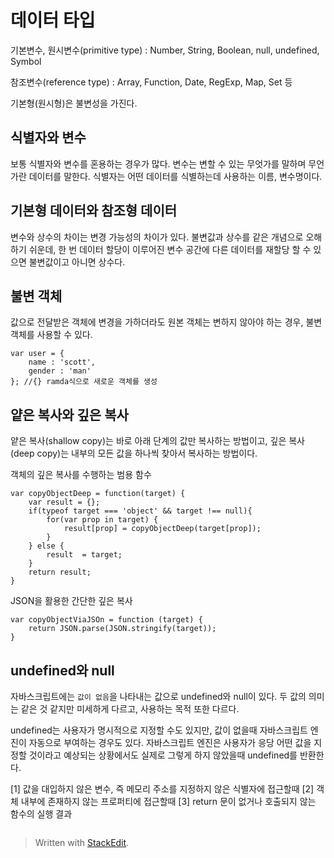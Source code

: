 # 데이터 타입

기본변수, 원시변수(primitive type)
: Number, String, Boolean, null, undefined, Symbol

참조변수(reference type)
: Array, Function, Date, RegExp, Map, Set 등

기본형(원시형)은 불변성을 가진다. 

## 식별자와 변수

보통 식별자와 변수를 혼용하는 경우가 많다. 변수는 변할 수 있는 무엇가를 말하며 무언가란 데이터를 말한다. 식별자는 어떤 데이터를 식별하는데 사용하는 이름, 변수명이다. 

## 기본형 데이터와 참조형 데이터

변수와 상수의 차이는 변경 가능성의 차이가 있다. 불변값과 상수를 같은 개념으로 오해하기 쉬운데, 한 번 데이터 할당이 이루어진 변수 공간에 다른 데이터를 재할당 할 수 있으면 불변값이고 아니면 상수다. 

## 불변 객체

값으로 전달받은 객체에 변경을 가하더라도 원본 객체는 변하지 않아야 하는 경우, 불변객체를 사용할 수 있다. 

```
var user = {
	name : 'scott',
	gender : 'man'
}; //{} ramda식으로 새로운 객체를 생성
```

## 얕은 복사와 깊은 복사

얕은 복사(shallow copy)는 바로 아래 단계의 값만 복사하는 방법이고, 깊은 복사(deep copy)는 내부의 모든 값을 하나씩 찾아서 복사하는 방법이다. 

객체의 깊은 복사를 수행하는 범용 함수
```
var copyObjectDeep = function(target) {
	var result = {};
	if(typeof target === 'object' && target !== null){
		for(var prop in target) {
			result[prop] = copyObjectDeep(target[prop]);
		}
	} else {
		result  = target;
	}
	return result;
}
```

JSON을 활용한 간단한 깊은 복사
```
var copyObjectViaJSOn = function (target) {
	return JSON.parse(JSON.stringify(target));
}
```

## undefined와 null

자바스크립트에는 `값이 없음`을 나타내는 값으로 undefined와 null이 있다. 두 값의 의미는 같은 것 같지만 미세하게 다르고, 사용하는 목적 또한 다르다. 

undefined는 사용자가 명시적으로 지정할 수도 있지만, 값이 없을때 자바스크립트 엔진이 자동으로 부여하는 경우도 있다. 자바스크립트 엔진은 사용자가 응당 어떤 값을 지정할 것이라고 예상되는 상황에서도 실제로 그렇게 하지 않았을때 undefined를 반환한다. 

[1] 값을 대입하지 않은 변수, 즉 메모리 주소를 지정하지 않은 식별자에 접근할때 
[2] 객체 내부에 존재하지 않는 프로퍼티에 접근할때
[3] return 문이 없거나 호출되지 않는 함수의 실행 결과
```

```

 

> Written with [StackEdit](https://stackedit.io/).
<!--stackedit_data:
eyJoaXN0b3J5IjpbMTkwMjAyMTMyMCwtMTU1ODIxOTMwMiwtMT
cwOTAwNDUzMCwtMTMxODUzMjAyMF19
-->